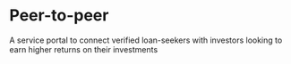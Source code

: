 # Peer-to-peer
A service portal to connect verified loan-seekers with investors looking to earn higher returns on their investments
